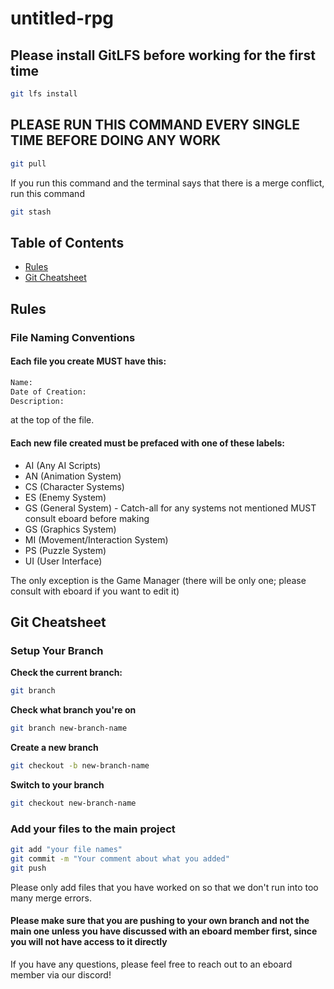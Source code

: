 # untitled-rpg

## **Please install GitLFS before working for the first time**
   ```sh
   git lfs install
   ```

## **PLEASE RUN THIS COMMAND EVERY SINGLE TIME BEFORE DOING ANY WORK**
   ```sh
   git pull
   ```
   If you run this command and the terminal says that there is a merge conflict, run this command
   ```sh
   git stash
   ```

## Table of Contents
- [Rules](##rules)
- [Git Cheatsheet](##git-cheatsheet)

## **Rules**

### **File Naming Conventions**

#### Each file you create **MUST** have this:
   ```sh
   Name:
   Date of Creation:
   Description:
   ```
at the top of the file.

#### Each new file created must be prefaced with one of these labels:
- AI (Any AI Scripts)
- AN (Animation System)
- CS (Character Systems)
- ES (Enemy System)
- GS (General System) - Catch-all for any systems not mentioned MUST consult eboard before making
- GS (Graphics System)
- MI (Movement/Interaction System)
- PS (Puzzle System)
- UI (User Interface)
  
The only exception is the Game Manager (there will be only one; please consult with eboard if you want to edit it)

## **Git Cheatsheet**

### **Setup Your Branch**

**Check the current branch:**
   ```sh
   git branch
   ```
**Check what branch you're on**
   ```sh
   git branch new-branch-name
   ```
**Create a new branch**
   ```sh
   git checkout -b new-branch-name
   ```
**Switch to your branch**
   ```sh
   git checkout new-branch-name
   ```

### Add your files to the main project
   ```sh
   git add "your file names"
   git commit -m "Your comment about what you added"
   git push
   ```
Please only add files that you have worked on so that we don't run into too many merge errors.

#### Please make sure that you are pushing to your own branch and not the main one unless you have discussed with an eboard member first, since you will not have access to it directly

If you have any questions, please feel free to reach out to an eboard member via our discord!
